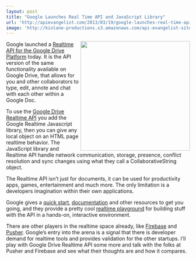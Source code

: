 ```yaml
---
layout: post
title: "Google Launches Real Time API and JavaScript Library"
url: 'http://apievangelist.com/2013/03/19/google-launches-real-time-api-and-javascript-library/'
image: 'http://kinlane-productions.s3.amazonaws.com/api-evangelist-site/blog/google-real-time-api-playground.png'
---
```


[<img src="https://s3.amazonaws.com/kinlane-productions/google-realtime/google-real-time-api-playground.png" alt="" width="300" align="right" />][1]

Google launched a [Realtime API for the Google Drive Platform][2] today. It is the API version of the same functionality available on Google Drive, that allows for you and other collaborators to type, edit, annote and chat with each other within a Google Doc.

To use the [Google Drive Realtime API][1] you add the Google Realtime Javascript library, then you can give any local object on an HTML page realtime behavior. The JavaScript library and Realtime API handle network communication, storage, presence, conflict resolution and sync changes using what they call a CollaborativeString object.

The Realtime API isn’t just for documents, it can be used for productivity apps, games, entertainment and much more. The only limitation is a developers imagination within their own applications.

Google gives a [quick start][3], [documentation][4] and other resources to get you going, and they provide a pretty cool [realtime playground][5] for building stuff with the API in a hands-on, interactive environment.

There are other players in the realtime space already, like [Firebase][6] and [Pusher][7]. Google’s entry into the arena is a signal that there is developer demand for realtime tools and provides validation for the other startups. I’ll play with Google Drive Realtime API some more and talk with the folks at Pusher and Firebase and see what their thoughts are and how it compares.

   [1]: https://developers.google.com/drive/realtime/
   [2]: http://googledevelopers.blogspot.com/2013/03/build-collaborative-apps-with-google.html
   [3]: https://developers.google.com/drive/realtime/realtime-quickstart
   [4]: https://developers.google.com/drive/realtime/reference/
   [5]: https://realtimeplayground.appspot.com/
   [6]: https://www.firebase.com/
   [7]: http://pusher.com/
